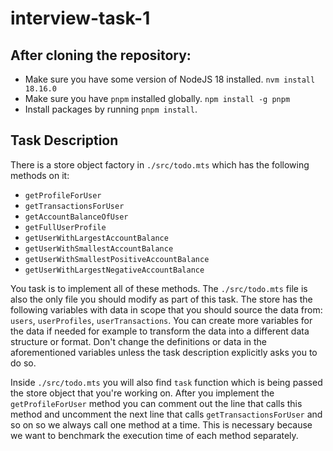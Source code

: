 # interview-task-1

## After cloning the repository:

-   Make sure you have some version of NodeJS 18 installed. `nvm install 18.16.0`
-   Make sure you have `pnpm` installed globally. `npm install -g pnpm`
-   Install packages by running `pnpm install`.

## Task Description

There is a store object factory in `./src/todo.mts` which has the following methods on it:

-   `getProfileForUser`
-   `getTransactionsForUser`
-   `getAccountBalanceOfUser`
-   `getFullUserProfile`
-   `getUserWithLargestAccountBalance`
-   `getUserWithSmallestAccountBalance`
-   `getUserWithSmallestPositiveAccountBalance`
-   `getUserWithLargestNegativeAccountBalance`

You task is to implement all of these methods. The `./src/todo.mts` file is also the only file you should modify as part of this task. The store has the following variables with data in scope that you should source the data from: `users`, `userProfiles`, `userTransactions`. You can create more variables for the data if needed for example to transform the data into a different data structure or format. Don't change the definitions or data in the aforementioned variables unless the task description explicitly asks you to do so.

Inside `./src/todo.mts` you will also find `task` function which is being passed the store object that you're working on. After you implement the `getProfileForUser` method you can comment out the line that calls this method and uncomment the next line that calls `getTransactionsForUser` and so on so we always call one method at a time. This is necessary because we want to benchmark the execution time of each method separately.
